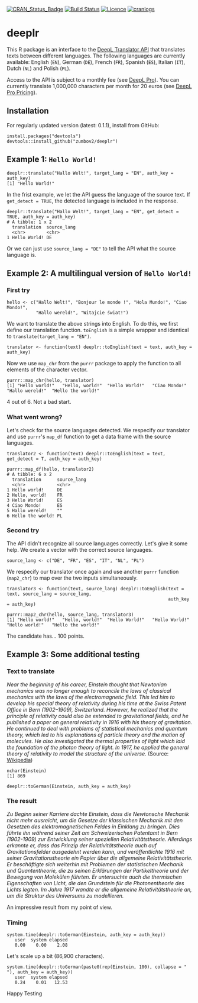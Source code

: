 [![CRAN_Status_Badge](http://www.r-pkg.org/badges/version/deeplr)](https://cran.r-project.org/package=deeplr)
[![Build Status](https://travis-ci.org/zumbov2/deeplr.svg?branch=master)](https://travis-ci.org/zumbov2/deeplr)
[![Licence](https://img.shields.io/badge/licence-GPL--3-blue.svg)](https://www.gnu.org/licenses/gpl-3.0.en.html)
[![cranlogs](https://cranlogs.r-pkg.org/badges/grand-total/deeplr)](http://cran.rstudio.com/web/packages/deeplr/index.html)

# deeplr
This R package is an interface to the [DeepL Translator API](https://www.deepl.com/api.html) that translates
texts between different languages. The following languages are currently available: English (`EN`), German (`DE`), French (`FR`), Spanish (`ES`), Italian (`IT`), Dutch (`NL`) and Polish (`PL`).

Access to the API is subject to a monthly fee (see [DeepL Pro](https://www.deepl.com/pro.html)). You can currently translate 1,000,000 characters per month for 20 euros (see [DeepL Pro Pricing](https://www.deepl.com/pro-pricing.html)).

## Installation
For regularly updated version (latest: 0.1.1), install from GitHub:
```
install.packages("devtools")
devtools::install_github("zumbov2/deeplr")
```

## Example 1: `Hello World!`
```
deeplr::translate("Hallo Welt!", target_lang = "EN", auth_key = auth_key)
[1] "Hello World!"
```
In the frist example, we let the API guess the language of the source text. If `get_detect = TRUE`, the detected language is 
included in the response.
```
deeplr::translate("Hallo Welt!", target_lang = "EN", get_detect = TRUE, auth_key = auth_key)
# A tibble: 1 x 2
  translation  source_lang
  <chr>        <chr>      
1 Hello World! DE    
```
Or we can just use `source_lang = "DE"` to tell the API what the source language is.

## Example 2: A multilingual version of `Hello World!` 
### First try 
```
hello <- c("Hallo Welt!", "Bonjour le monde !", "Hola Mundo!", "Ciao Mondo!", 
           "Hallo wereld!", "Witajcie świat!")
```
We want to translate the above strings into English. To do this, we first define our translation function. `toEnglish` is 
a simple wrapper and identical to `translate(target_lang = "EN")`.
```
translator <- function(text) deeplr::toEnglish(text = text, auth_key = auth_key)
```
Now we use `map_chr` from the `purrr` package to apply the function to all elements of the character vector. 
```
purrr::map_chr(hello, translator)
[1] "Hello world!"   "Hello, world!"  "Hello World!"   "Ciao Mondo!"    "Hallo wereld!"  "Hello the world!"
```
4 out of 6. Not a bad start.

### What went wrong?
Let's check for the source languages detected. We respecify our translator and use `purrr`'s `map_df` function to get a data frame with the source languages.
```
translator2 <- function(text) deeplr::toEnglish(text = text, get_detect = T, auth_key = auth_key)

purrr::map_df(hello, translator2)
# A tibble: 6 x 2
  translation      source_lang
  <chr>            <chr>      
1 Hello world!     DE         
2 Hello, world!    FR         
3 Hello World!     ES         
4 Ciao Mondo!      ES         
5 Hallo wereld!    ""         
6 Hello the world! PL   
```
### Second try 
The API didn't recognize all source languages correctly. Let's give it some help. We create a vector with the correct 
source languages. 
```
source_lang <- c("DE", "FR", "ES", "IT", "NL", "PL")
```
We respecify our translator once again and use another `purrr` function (`map2_chr`) to map over the two inputs simultaneously.
```
translator3 <- function(text, source_lang) deeplr::toEnglish(text = text, source_lang = source_lang, 
                                                             auth_key = auth_key)

purrr::map2_chr(hello, source_lang, translator3)
[1] "Hello world!"   "Hello, world!"  "Hello World!"   "Hello World!"   "Hello world!"   "Hello the world!"
```
The candidate has... 100 points.

## Example 3: Some additional testing 
### Text to translate
*Near the beginning of his career, Einstein thought that Newtonian mechanics was no longer enough to reconcile the laws of classical mechanics with the laws of the electromagnetic field. This led him to develop his special theory of relativity during his time at the Swiss Patent Office in Bern (1902–1909), Switzerland. However, he realized that the principle of relativity could also be extended to gravitational fields, and he published a paper on general relativity in 1916 with his theory of gravitation. He continued to deal with problems of statistical mechanics and quantum theory, which led to his explanations of particle theory and the motion of molecules. He also investigated the thermal properties of light which laid the foundation of the photon theory of light. In 1917, he applied the general theory of relativity to model the structure of the universe.* (Source: [Wikipedia](https://en.wikipedia.org/wiki/Albert_Einstein))
```
nchar(Einstein)
[1] 869

deeplr::toGerman(Einstein, auth_key = auth_key)
```
### The result
*Zu Beginn seiner Karriere dachte Einstein, dass die Newtonsche Mechanik nicht mehr ausreicht, um die Gesetze der klassischen Mechanik mit den Gesetzen des elektromagnetischen Feldes in Einklang zu bringen. Dies führte ihn während seiner Zeit am Schweizerischen Patentamt in Bern (1902-1909) zur Entwicklung seiner speziellen Relativitätstheorie. Allerdings erkannte er, dass das Prinzip der Relativitätstheorie auch auf Gravitationsfelder ausgedehnt werden kann, und veröffentlichte 1916 mit seiner Gravitationstheorie ein Papier über die allgemeine Relativitätstheorie. Er beschäftigte sich weiterhin mit Problemen der statistischen Mechanik und Quantentheorie, die zu seinen Erklärungen der Partikeltheorie und der Bewegung von Molekülen führten. Er untersuchte auch die thermischen Eigenschaften von Licht, die den Grundstein für die Photonentheorie des Lichts legten. Im Jahre 1917 wandte er die allgemeine Relativitätstheorie an, um die Struktur des Universums zu modellieren.*

An impressive result from my point of view.

### Timing
```
system.time(deeplr::toGerman(Einstein, auth_key = auth_key))
   user  system elapsed 
   0.00    0.00    2.08
```
Let's scale up a bit (86,900 characters).
```
system.time(deeplr::toGerman(paste0(rep(Einstein, 100), collapse = " "), auth_key = auth_key))
   user  system elapsed 
   0.24    0.01   12.53 
```

Happy Testing

